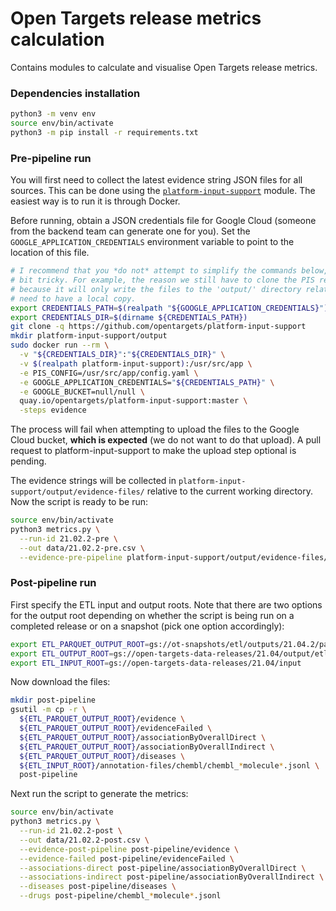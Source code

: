 # Open Targets release metrics calculation

Contains modules to calculate and visualise Open Targets release metrics.

### Dependencies installation
```bash
python3 -m venv env
source env/bin/activate
python3 -m pip install -r requirements.txt
```

### Pre-pipeline run
You will first need to collect the latest evidence string JSON files for all sources. This can be done using the [`platform-input-support`](https://github.com/opentargets/platform-input-support) module. The easiest way is to run it is through Docker.

Before running, obtain a JSON credentials file for Google Cloud (someone from the backend team can generate one for you). Set the `GOOGLE_APPLICATION_CREDENTIALS` environment variable to point to the location of this file.

```bash
# I recommend that you *do not* attempt to simplify the commands below, as the way PIS writes the output files can be a
# bit tricky. For example, the reason we still have to clone the PIS repository, even though running via Docker, is
# because it will only write the files to the 'output/' directory relative to its code root; and to properly map this we
# need to have a local copy.
export CREDENTIALS_PATH=$(realpath "${GOOGLE_APPLICATION_CREDENTIALS}")
export CREDENTIALS_DIR=$(dirname ${CREDENTIALS_PATH})
git clone -q https://github.com/opentargets/platform-input-support
mkdir platform-input-support/output
sudo docker run --rm \
  -v "${CREDENTIALS_DIR}":"${CREDENTIALS_DIR}" \
  -v $(realpath platform-input-support):/usr/src/app \
  -e PIS_CONFIG=/usr/src/app/config.yaml \
  -e GOOGLE_APPLICATION_CREDENTIALS="${CREDENTIALS_PATH}" \
  -e GOOGLE_BUCKET=null/null \
  quay.io/opentargets/platform-input-support:master \
  -steps evidence
```

The process will fail when attempting to upload the files to the Google Cloud bucket, **which is expected** (we do not want to do that upload). A pull request to platform-input-support to make the upload step optional is pending.

The evidence strings will be collected in `platform-input-support/output/evidence-files/` relative to the current working directory. Now the script is ready to be run:

```bash
source env/bin/activate
python3 metrics.py \
  --run-id 21.02.2-pre \
  --out data/21.02.2-pre.csv \
  --evidence-pre-pipeline platform-input-support/output/evidence-files/
```

### Post-pipeline run
First specify the ETL input and output roots. Note that there are two options for the output root depending on whether the script is being run on a completed release or on a snapshot (pick one option accordingly):
```bash
export ETL_PARQUET_OUTPUT_ROOT=gs://ot-snapshots/etl/outputs/21.04.2/parquet  # For snapshots.
export ETL_OUTPUT_ROOT=gs://open-targets-data-releases/21.04/output/etl-parquet  # For completed releases. 
export ETL_INPUT_ROOT=gs://open-targets-data-releases/21.04/input
```

Now download the files:
```bash
mkdir post-pipeline
gsutil -m cp -r \
  ${ETL_PARQUET_OUTPUT_ROOT}/evidence \
  ${ETL_PARQUET_OUTPUT_ROOT}/evidenceFailed \
  ${ETL_PARQUET_OUTPUT_ROOT}/associationByOverallDirect \
  ${ETL_PARQUET_OUTPUT_ROOT}/associationByOverallIndirect \
  ${ETL_PARQUET_OUTPUT_ROOT}/diseases \
  ${ETL_INPUT_ROOT}/annotation-files/chembl/chembl_*molecule*.jsonl \
  post-pipeline
```

Next run the script to generate the metrics:
```bash
source env/bin/activate
python3 metrics.py \
  --run-id 21.02.2-post \
  --out data/21.02.2-post.csv \
  --evidence-post-pipeline post-pipeline/evidence \
  --evidence-failed post-pipeline/evidenceFailed \
  --associations-direct post-pipeline/associationByOverallDirect \
  --associations-indirect post-pipeline/associationByOverallIndirect \
  --diseases post-pipeline/diseases \
  --drugs post-pipeline/chembl_*molecule*.jsonl
```
